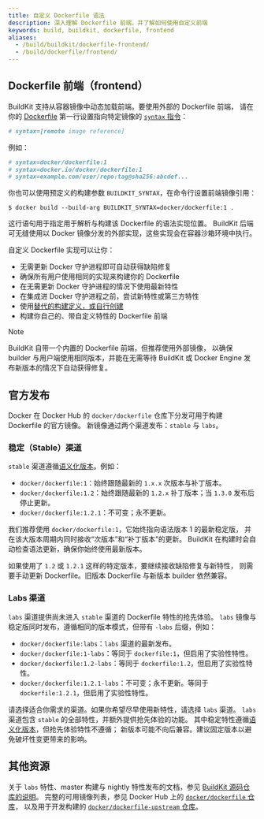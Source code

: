 ```yaml
---
title: 自定义 Dockerfile 语法
description: 深入理解 Dockerfile 前端，并了解如何使用自定义前端
keywords: build, buildkit, dockerfile, frontend
aliases:
  - /build/buildkit/dockerfile-frontend/
  - /build/dockerfile/frontend/
---
```


## Dockerfile 前端（frontend）

BuildKit 支持从容器镜像中动态加载前端。要使用外部的 Dockerfile 前端，
请在你的 [Dockerfile](/reference/dockerfile.md) 第一行设置指向特定镜像的
[`syntax` 指令](/reference/dockerfile.md#syntax)：

```dockerfile
# syntax=[remote image reference]
```

例如：

```dockerfile
# syntax=docker/dockerfile:1
# syntax=docker.io/docker/dockerfile:1
# syntax=example.com/user/repo:tag@sha256:abcdef...
```

你也可以使用预定义的构建参数 `BUILDKIT_SYNTAX`，在命令行设置前端镜像引用：

```console
$ docker build --build-arg BUILDKIT_SYNTAX=docker/dockerfile:1 .
```

这行语句用于指定用于解析与构建该 Dockerfile 的语法实现位置。
BuildKit 后端可无缝使用以 Docker 镜像分发的外部实现，这些实现会在容器沙箱环境中执行。

自定义 Dockerfile 实现可以让你：

- 无需更新 Docker 守护进程即可自动获得缺陷修复
- 确保所有用户使用相同的实现来构建你的 Dockerfile
- 在无需更新 Docker 守护进程的情况下使用最新特性
- 在集成进 Docker 守护进程之前，尝试新特性或第三方特性
- 使用[替代的构建定义，或自行创建](https://github.com/moby/buildkit#exploring-llb)
- 构建你自己的、带自定义特性的 Dockerfile 前端

> [!NOTE]
>
> BuildKit 自带一个内置的 Dockerfile 前端，但推荐使用外部镜像，
> 以确保 builder 与用户端使用相同版本，并能在无需等待 BuildKit 或 Docker Engine 发布新版本的情况下自动获得修复。

## 官方发布

Docker 在 Docker Hub 的 `docker/dockerfile` 仓库下分发可用于构建 Dockerfile 的官方镜像。
新镜像通过两个渠道发布：`stable` 与 `labs`。

### 稳定（Stable）渠道

`stable` 渠道遵循[语义化版本](https://semver.org)。例如：

- `docker/dockerfile:1`：始终跟随最新的 `1.x.x` 次版本与补丁版本。
- `docker/dockerfile:1.2`：始终跟随最新的 `1.2.x` 补丁版本；当 `1.3.0` 发布后停止更新。
- `docker/dockerfile:1.2.1`：不可变；永不更新。

我们推荐使用 `docker/dockerfile:1`，它始终指向语法版本 1 的最新稳定版，
并在该大版本周期内同时接收“次版本”和“补丁版本”的更新。
BuildKit 在构建时会自动检查语法更新，确保你始终使用最新版本。

如果使用了 `1.2` 或 `1.2.1` 这样的特定版本，要继续接收缺陷修复与新特性，
则需要手动更新 Dockerfile。旧版本 Dockerfile 与新版本 builder 依然兼容。

### Labs 渠道

`labs` 渠道提供尚未进入 `stable` 渠道的 Dockerfile 特性的抢先体验。
`labs` 镜像与稳定版同时发布，遵循相同的版本模式，但带有 `-labs` 后缀，例如：

- `docker/dockerfile:labs`：`labs` 渠道的最新发布。
- `docker/dockerfile:1-labs`：等同于 `dockerfile:1`，但启用了实验性特性。
- `docker/dockerfile:1.2-labs`：等同于 `dockerfile:1.2`，但启用了实验性特性。
- `docker/dockerfile:1.2.1-labs`：不可变；永不更新。等同于 `dockerfile:1.2.1`，但启用了实验性特性。

请选择适合你需求的渠道。如果你希望尽早使用新特性，请选择 `labs` 渠道。
`labs` 渠道包含 `stable` 的全部特性，并额外提供抢先体验的功能。
其中稳定特性遵循[语义化版本](https://semver.org)，但抢先体验特性不遵循；
新版本可能不向后兼容。建议固定版本以避免破坏性变更带来的影响。

## 其他资源

关于 `labs` 特性、master 构建与 nightly 特性发布的文档，参见
[BuildKit 源码仓库的说明](https://github.com/moby/buildkit/blob/master/README.md)。
完整的可用镜像列表，参见 Docker Hub 上的
[`docker/dockerfile` 仓库](https://hub.docker.com/r/docker/dockerfile)，
以及用于开发构建的 [`docker/dockerfile-upstream` 仓库](https://hub.docker.com/r/docker/dockerfile-upstream)。
